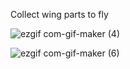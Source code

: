 Collect wing parts to fly

![ezgif com-gif-maker (4)](https://user-images.githubusercontent.com/58032358/146988149-b7868e20-92b4-4a20-9621-0642a630a65f.gif)



![ezgif com-gif-maker (6)](https://user-images.githubusercontent.com/58032358/146988573-ac6b28d1-36f5-47e3-bfc2-a99f91fb55a7.gif)
